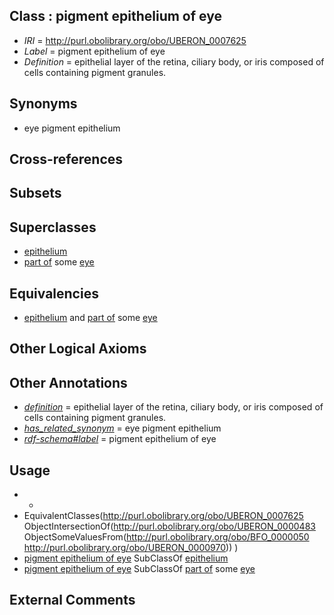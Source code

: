 
## Class : pigment epithelium of eye

 * *IRI* = http://purl.obolibrary.org/obo/UBERON_0007625
 * *Label* = pigment epithelium of eye
 * *Definition* = epithelial layer of the retina, ciliary body, or iris composed of cells containing pigment granules.

## Synonyms

 * eye pigment epithelium

## Cross-references


## Subsets


## Superclasses

 * [epithelium](../../UBERON/83/UBERON_0000483.md)
 * [part of](../../BFO/50/BFO_0000050.md) some [eye](../../UBERON/70/UBERON_0000970.md)

## Equivalencies

 * [epithelium](../../UBERON/83/UBERON_0000483.md) and [part of](../../BFO/50/BFO_0000050.md) some [eye](../../UBERON/70/UBERON_0000970.md)

## Other Logical Axioms


## Other Annotations

 * *[definition](../../IAO/15/IAO_0000115.md)* = epithelial layer of the retina, ciliary body, or iris composed of cells containing pigment granules.
 * *[has_related_synonym](../../ym/oboInOwl#hasRelatedSynonym.md)* = eye pigment epithelium
 * *[rdf-schema#label](../../el/rdf-schema#label.md)* = pigment epithelium of eye

## Usage

 * -
 * EquivalentClasses(<http://purl.obolibrary.org/obo/UBERON_0007625> ObjectIntersectionOf(<http://purl.obolibrary.org/obo/UBERON_0000483> ObjectSomeValuesFrom(<http://purl.obolibrary.org/obo/BFO_0000050> <http://purl.obolibrary.org/obo/UBERON_0000970>)) )
 * [pigment epithelium of eye](../../UBERON/25/UBERON_0007625.md) SubClassOf [epithelium](../../UBERON/83/UBERON_0000483.md)
 * [pigment epithelium of eye](../../UBERON/25/UBERON_0007625.md) SubClassOf [part of](../../BFO/50/BFO_0000050.md) some [eye](../../UBERON/70/UBERON_0000970.md)

## External Comments


